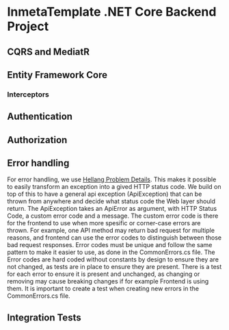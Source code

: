 # InmetaTemplate .NET Core Backend Project


## CQRS and MediatR


## Entity Framework Core

### Interceptors


## Authentication

## Authorization

## Error handling

For error handling, we use [Hellang Problem Details](https://github.com/khellang/Middleware). This makes it possible to easily transform an exception into a gived HTTP status code.
We build on top of this to have a general api exception (ApiException) that can be thrown from anywhere and decide what status code the Web layer should return. 
The ApiException takes an ApiError as argument, with HTTP Status Code, a custom error code and a message. The custom error code is there for the frontend to use when more spesific or corner-case errors are thrown. 
For example, one API method may return bad request for multiple reasons, and frontend can use the error codes to distinguish between those bad request responses.
Error codes must be unique and follow the same pattern to make it easier to use, as done in the CommonErrors.cs file. 
The Error codes are hard coded without constants by design to ensure they are not changed, as tests are in place to ensure they are present.
There is a test for each error to ensure it is present and unchanged, as changing or removing may cause breaking changes if for example Frontend is using them.
It is important to create a test when creating new errors in the CommonErrors.cs file.

## Integration Tests